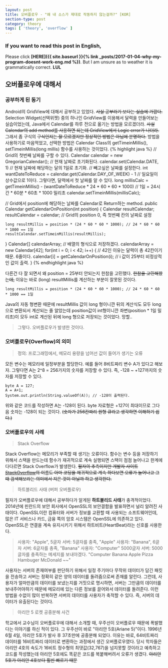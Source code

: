 ```yaml
---
layout: post
title: 오버플로우 - "왜 내 소스가 제대로 작동하지 않는걸까?" [KOR]
section-type: post
category: theory
tags: [ 'theory', 'overflow' ]
---
```

### If you want to read this post in English,
Please click **[HERE]({{ site.baseurl }}{% link _posts/2017-01-04-why-my-program-doesnt-work-eng.md %})**. But I am unsure as to weather it is grammatically correct. **LUL**

## 오버플로우에 대해서  

### 공부하게 된 동기  

Android의 GridView에 대해서 공부하고 있었다. ~~사실 공부라기 보다는 실습에 가깝다.~~ Selection Widget(선택위젯) 중의 하나인 GridView를 이용해서 달력을 만들어보는 실습이었는데, Java에서 Calendar를 하루 전으로 옮기는 방법을 모르겠더라. ~~사실 Calendar의 add method를 사용하면 되는데 GridView에서 Logic error가 나더라.~~  
그래서 좀 구식의 ~~구식인지는 잘 모르겠지만 정상적인 방법은 아님에 분명하다.~~ 방법을 사용하기로 마음먹었고, 선택한 방법은 Calendar Class의 getTimeinMillis(), setTimeinMillis(long millis) 함수를 사용하는 것이었다.
{% highlight java %}
// Grid의 첫번째 날짜를 구할 수 있다.
Calendar calendar = new GregorianCalendar(); // 현재 날짜로 초기화된다.
calendar.set(Calendar.DATE, 1) // 현재 날짜에 해당하는 달의 1일로 초기화.
// 빼고싶은 날짜를 설정한다.
int wantDateToReduce = calendar.get(Calendar.DAY_OF_WEEK) - 1 // 일요일이 상수값으로 1이다. 그렇다면, 달력에서 첫 날짜를 알 수 있다.
long millisCalc = getTimeinMillis() - (wantDateToReduce * 24 * 60 * 60 * 1000) // 1일 = 24시간 * 60분 * 60초 * 1000 밀리초
calendar.setTimeinMillis(millisCalc);

// Grid에서 position에 해당하는 날짜를 Calendar로 Return하는 method.
public Calendar getCalendarOnPosition(int position) {
    Calendar resultCalendar;
    resultCalendar = calendar; // Grid의 position 0, 즉 첫번째 칸의 날짜로 설정
    
    long resultMillis = position * (24 * 60 * 60 * 1000); // 24 * 60 * 60 * 1000 == 1일
    resultCalendar.setTimeinMillis(resultMillis);
}
Calendar[] calendarArray; // 배열의 형식으로 저장하겠다.
calendarArray = new Calendar[42];
for(int i = 0; i < 42; i++) { // 42인 이유는 달력이 총 42칸이기 때문. 6줄이다.
    calendar[i] = getCalendarOnPosition(i); // i 값이 25부터 비정상적인 값이 출력.
}
{% endhighlight java %}

다른건 다 잘 되면서 왜 position = 25부터 안되는지 한참을 고민했다. ~~한참을 고민해봤는데,~~ 이유는 바로 (long) resultMillis를 계산하는 부분이 잘못된 것이다.

``` {.java}
long resultMillis = position * (24 * 60 * 60 * 1000); // 24 * 60 * 60 * 1000 == 1일
```

Java의 자동 형변환 때문에 resultMillis 값이 long 형이니깐 뒤의 계산식도 모두 long으로 변환되서 계산되는 줄 알았는데 position값이 int형이니깐 좌변(position * 1일 밀리초)이 모두 int로 계산된 뒤에 long 형으로 저장되는 것이었다. 망할..

> 그렇다. 오버플로우가 발생한 것이다.

### 오버플로우(Overflow)의 의미

> 정의: 프로그래밍에서, 메모리 용량을 넘어선 값이 들어가 생기는 오류

모든 변수는 메모리에 일정부분을 할당한다.  예를 들어 8비트짜리 변수 A가 있다고 해보자. 그렇다면 A는 2^8 = 256가지의 숫자를 저장할 수 있다. 즉, -128 ~ +127까지의 숫자를 저장할 수 있다.

``` {.java}
byte A = 127;
A = A+1;
System.out.println(String.valueOf(A)); // -128이 출력된다.
```

위와 같은 코드를 작성하면 A는 -128이 된다. byte 자료형은 +127이 최대이므로 그다음 숫자는 -128이 되는 것이다. ~~(숫자가 256칸짜리 원형 큐라고 생각하면 이해하기 쉽다.)~~  

### 오버플로우의 사례

> Stack Overflow

Stack Overflow는 메모리가 부족할 때 생기는 오류이다. 함수는 변수 등을 저장하기 위해서 스택을 만드는데 함수가 재귀적으로 계속 실행되면 스택이 점점 늘어나고 한계에 다다르면 Stack Overflow가 발생한다. ~~필자의 추측이지만 개발자 사이트 <a href="http://stackoverflow.com/"><font color="#2d2d2d">StackOverflow</font></a>의 이름도 아마 코딩을 재귀적으로 계속 하다보면 오류가 늘어나고 그때 검색해보라는 의미에서 지은 것이 아닐까 하고 생각한다.~~

> 하트블리드 사태 (버퍼 오버플로우)

필자가 오버플로우에 대해서 공부하다가 알게된 **하트블리드 사태**가 충격적이었다. 2014년에 핀란드의 보안 회사에서 OpenSSL의 보안결함을 발표하면서 널리 알려진 사태이다. OpenSSL이란 컴퓨터와 서버가 정보를 교환할 때 사용되는 소프트웨어인데, 많은 IT 서비스나 카드, 금융 쪽의 암호 시스템은 OpenSSL에 의존하고 있다. OpenSSL은 연결을 계속 유지시키기 위해서 하트비트(HeartBeat)라는 신호를 사용한다.

> 사용자: "Apple", 5글자
> 서버: 5글자를 충족, "Apple"
> 사용자: "Banana", 6글자
> 서버: 6글자를 충족, "Banana"
> 사용자: "Computer" 5000글자
> 서버: 5000글자를 충족하는 메세지를 보내야겠다. "Computer Banana Apple Pizza Hambuger McDonald ~~"

 사용자는 서버의 존재여부를 판단하기 위해서 일정 주기마다 무작위 데이터가 담긴 패킷을 전송하고 서버는 정확히 같은 양의 데이터를 돌려줌으로써 존재를 알린다. 그런데, 사용자가 얼마만큼의 데이터를 보냈는지를 거짓으로 명시하면, 서버는 그만큼의 데이터를 보내주어야하기 때문에 메모리에 있는 다른 정보를 끌어와서 데이터를 돌려준다. 이런 방법을 수없이 많이 반복하면 서버의 데이터를 사용자가 축적할 수 있다. 즉, 서버의 데이터가 유출된다는 것이다.

> 아리안 5 로켓 공중분해 사건

학교에서 교수님이 오버플로우에 대해서 소개할 때, 우주선이 오버플로우 때문에 폭발했다는 이야기를 하신 적이 있다. 그 우주선이 바로 "아리안 5호(Ariane 5)"이다. 1996년 6월 4일, 아리안 5호가 발사 후 37초만에 공중분해 되었다. 이유는 바로, 64비트짜리 데이터를 16비트짜리 데이터로 변환하는 과정에서 생긴 오버플로우였다. 당시 학자들은 아리안 4호의 속도가 16비트 정수형의 최댓값(32,767)을 넘지못할 것이라고 예측하고 코드를 작성했는데 아리안 5호에도 똑같은 코드를 복붙해버려서 오류가 생겼다. ~~아리안 5호가 아리안 4호보다 훨씬 빠르기 때문~~
